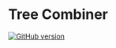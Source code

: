 # Tree Combiner

[![GitHub version](https://badge.fury.io/gh/iHaiduk%2Ftree-combiner.svg)](https://badge.fury.io/gh/iHaiduk%2Ftree-combiner)